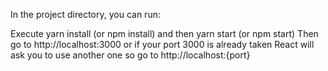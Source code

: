 In the project directory, you can run:

Execute yarn install (or npm install) and then yarn start (or npm start)
Then go to http://localhost:3000 or if your port 3000 is already taken React will ask you to use another one so go to http://localhost:{port}
